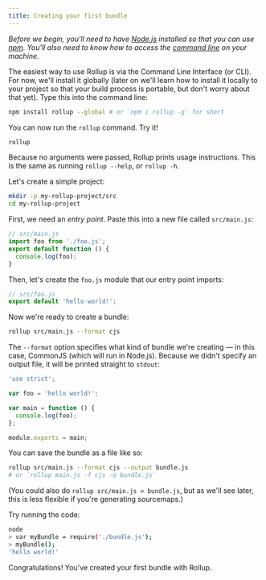 ```yaml
---
title: Creating your first bundle
---
```


*Before we begin, you'll need to have [Node.js](https://nodejs.org) installed so that you can use [npm](https://npmjs.com). You'll also need to know how to access the [command line](https://www.codecademy.com/learn/learn-the-command-line) on your machine.*

The easiest way to use Rollup is via the Command Line Interface (or CLI). For now, we'll install it globally (later on we'll learn how to install it locally to your project so that your build process is portable, but don't worry about that yet). Type this into the command line:

```bash
npm install rollup --global # or `npm i rollup -g` for short
```

You can now run the `rollup` command. Try it!

```bash
rollup
```

Because no arguments were passed, Rollup prints usage instructions. This is the same as running `rollup --help`, or `rollup -h`.

Let's create a simple project:

```bash
mkdir -p my-rollup-project/src
cd my-rollup-project
```

First, we need an *entry point*. Paste this into a new file called `src/main.js`:

```js
// src/main.js
import foo from './foo.js';
export default function () {
  console.log(foo);
}
```

Then, let's create the `foo.js` module that our entry point imports:

```js
// src/foo.js
export default 'hello world!';
```

Now we're ready to create a bundle:

```bash
rollup src/main.js --format cjs
```

The `--format` option specifies what kind of bundle we're creating — in this case, CommonJS (which will run in Node.js). Because we didn't specify an output file, it will be printed straight to `stdout`:

```js
'use strict';

var foo = 'hello world!';

var main = function () {
  console.log(foo);
};

module.exports = main;
```

You can save the bundle as a file like so:

```bash
rollup src/main.js --format cjs --output bundle.js
# or `rollup main.js -f cjs -o bundle.js`
```

(You could also do `rollup src/main.js > bundle.js`, but as we'll see later, this is less flexible if you're generating sourcemaps.)

Try running the code:

```bash
node
> var myBundle = require('./bundle.js');
> myBundle();
'hello world!'
```

Congratulations! You've created your first bundle with Rollup.
